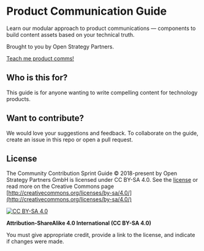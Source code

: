 # Product Communication Guide

Learn our modular approach to product communications — components to build content assets based on your technical truth.

Brought to you by Open Strategy Partners.

[Teach me product comms!](https://github.com/open-strategy-partners/product-comms-guide/blob/main/product-comms-guide.md)

## Who is this for?

This guide is for anyone wanting to write compelling content for technology products.    

## Want to contribute?

We would love your suggestions and feedback. To collaborate on the guide, create an issue in this repo or open a pull request. 

## License
The Community Contribution Sprint Guide © 2018-present by Open Strategy Partners GmbH is licensed under CC BY-SA 4.0. See the [license](license) or read more on the Creative Commons page [http://creativecommons.org/licenses/by-sa/4.0/](http://creativecommons.org/licenses/by-sa/4.0/)

[![CC BY-SA 4.0][cc-by-sa-shield]][cc-by-sa]

[cc-by-sa]: http://creativecommons.org/licenses/by-sa/4.0/
[cc-by-sa-shield]: https://img.shields.io/badge/License-CC%20BY--SA%204.0-lightgrey.svg

**Attribution-ShareAlike 4.0 International (CC BY-SA 4.0)**

You must give appropriate credit, provide a link to the license, and indicate if changes were made. 

